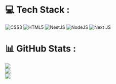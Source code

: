
# 💻 Tech Stack :
![CSS3](https://img.shields.io/badge/css3-%231572B6.svg?style=for-the-badge&logo=css3&logoColor=white) ![HTML5](https://img.shields.io/badge/html5-%23E34F26.svg?style=for-the-badge&logo=html5&logoColor=white) ![NestJS](https://img.shields.io/badge/nestjs-%23E0234E.svg?style=for-the-badge&logo=nestjs&logoColor=white) ![NodeJS](https://img.shields.io/badge/node.js-6DA55F?style=for-the-badge&logo=node.js&logoColor=white) ![Next JS](https://img.shields.io/badge/Next-black?style=for-the-badge&logo=next.js&logoColor=white)
# 📊 GitHub Stats :
![](https://github-readme-stats.vercel.app/api?username=guio11221&theme=radical&hide_border=false&include_all_commits=false&count_private=false)<br/>
![](https://github-readme-streak-stats.herokuapp.com/?user=guio11221&theme=radical&hide_border=false)<br/>
![](https://github-readme-stats.vercel.app/api/top-langs/?username=guio11221&theme=radical&hide_border=false&include_all_commits=false&count_private=false&layout=compact)

